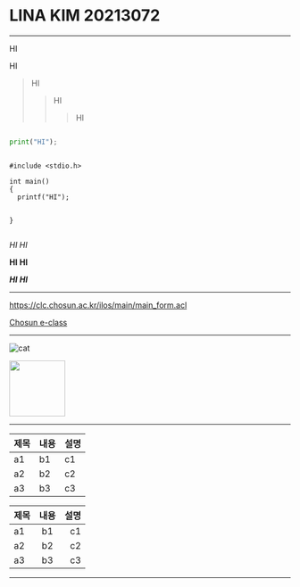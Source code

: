 # LINA KIM 20213072


--- 

HI 

HI

>HI
>>HI
>>>HI

```python

print("HI");
```


```

#include <stdio.h>

int main()
{
  printf("HI");
 

}
 
```

*HI*
_HI_

**HI**
__HI__

***HI***
___HI___


---


<https://clc.chosun.ac.kr/ilos/main/main_form.acl>

[Chosun e-class](https://clc.chosun.ac.kr/ilos/main/main_form.ac)

---

![cat](https://user-images.githubusercontent.com/86597790/171844975-329bb35b-a5f5-4c4a-b9d5-d47413808595.jpg)

<img src="https://user-images.githubusercontent.com/86597790/171844975-329bb35b-a5f5-4c4a-b9d5-d47413808595.jpg" width="100" height="100">

---

|제목|내용|설명|
|---|---|---|
|a1|b1|c1|
|a2|b2|c2|
|a3|b3|c3|

|제목|내용|설명|
|:---|:---:|---:|
|a1|b1|c1|
|a2|b2|c2|
|a3|b3|c3|


---


